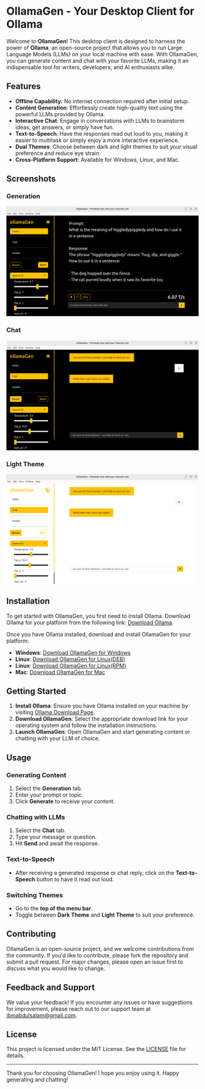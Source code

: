 # OllamaGen - Your Desktop Client for Ollama

Welcome to **OllamaGen**! This desktop client is designed to harness the power of **Ollama**, an open-source project that allows you to run Large Language Models (LLMs) on your local machine with ease. With OllamaGen, you can generate content and chat with your favorite LLMs, making it an indispensable tool for writers, developers, and AI enthusiasts alike.

## Features

- **Offline Capability:** No internet connection required after initial setup.
- **Content Generation**: Effortlessly create high-quality text using the powerful LLMs provided by Ollama.
- **Interactive Chat**: Engage in conversations with LLMs to brainstorm ideas, get answers, or simply have fun.
- **Text-to-Speech**: Have the responses read out loud to you, making it easier to multitask or simply enjoy a more interactive experience.
- **Dual Themes**: Choose between dark and light themes to suit your visual preference and reduce eye strain.
- **Cross-Platform Support**: Available for Windows, Linux, and Mac.

## Screenshots

### Generation
![Generation](img/generation.png)

### Chat
![Chat](img/dark.png)


### Light Theme
![Light Theme](img/light.png)


## Installation

To get started with OllamaGen, you first need to install Ollama. Download Ollama for your platform from the following link: [Download Ollama](https://ollama.com/download).

Once you have Ollama installed, download and install OllamaGen for your platform:

- **Windows**: [Download OllamaGen for Windows](https://github.com/moriire/ollamaGen/releases/download/v0.1.2/ollamaGen-0.1.2.Setup.exe)
- **Linux**: [Download OllamaGen for Linux(DEB)](https://github.com/moriire/ollamaGen/releases/download/v0.1.2/ollamagen_0.1.2_amd64.deb)
- **Linux**: [Download OllamaGen for Linux(RPM)](https://github.com/moriire/ollamaGen/releases/download/v0.1.2/ollamaGen-0.1.2-1.x86_64.rpm)
- **Mac**: [Download OllamaGen for Mac](https://github.com/moriire/ollamaGen/releases/download/v0.1.2/ollamaGen-darwin-arm64-0.1.2.zip)


## Getting Started

1. **Install Ollama**: Ensure you have Ollama installed on your machine by visiting [Ollama Download Page](https://ollama.com/download).
2. **Download OllamaGen**: Select the appropriate download link for your operating system and follow the installation instructions.
3. **Launch OllamaGen**: Open OllamaGen and start generating content or chatting with your LLM of choice.


## Usage

### Generating Content
1. Select the **Generation** tab.
2. Enter your prompt or topic.
3. Click **Generate** to receive your content.


### Chatting with LLMs
1. Select the **Chat** tab.
2. Type your message or question.
3. Hit **Send** and await the response.


### Text-to-Speech
- After receiving a generated response or chat reply, click on the **Text-to-Speech** button to have it read out loud.


### Switching Themes
- Go to the **top of the menu bar**.
- Toggle between **Dark Theme** and **Light Theme** to suit your preference.


## Contributing

OllamaGen is an open-source project, and we welcome contributions from the community. If you'd like to contribute, please fork the repository and submit a pull request. For major changes, please open an issue first to discuss what you would like to change.


## Feedback and Support

We value your feedback! If you encounter any issues or have suggestions for improvement, please reach out to our support team at [ibmabdulsalam@gmail.com](mailto:ibmabdulsalam@gmail.com).


## License

This project is licensed under the MIT License. See the [LICENSE](LICENSE) file for details.

---

Thank you for choosing OllamaGen! I hope you enjoy using it. Happy generating and chatting!